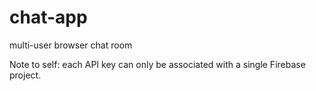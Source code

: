# chat-app
multi-user browser chat room

Note to self: each API key can only be associated with a single Firebase project.
